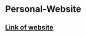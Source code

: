 # Personal-Website

## <a href="https://nuralambabu.000webhostapp.com/" target="_blank">Link of website</a>
